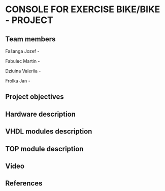 # CONSOLE FOR EXERCISE BIKE/BIKE - PROJECT

## Team members

Fašanga Jozef -

Fabulec Martin - 

Dziuina Valeriia - 

Frolka Jan - 

## Project objectives

## Hardware description

## VHDL modules description

## TOP module description

## Video

## References